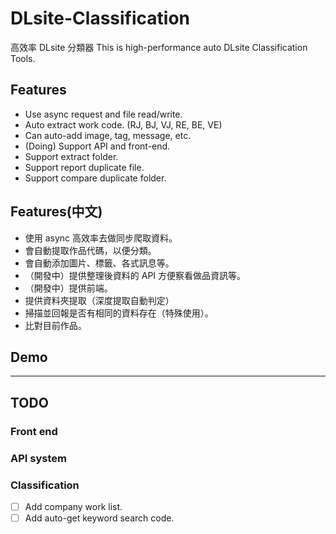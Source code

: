 # DLsite-Classification

高效率 DLsite 分類器
This is high-performance auto DLsite Classification Tools.

## Features

- Use async request and file read/write.
- Auto extract work code. (RJ, BJ, VJ, RE, BE, VE)
- Can auto-add image, tag, message, etc.
- (Doing) Support API and front-end.
- Support extract folder.
- Support report duplicate file.
- Support compare duplicate folder.

## Features(中文)

- 使用 async 高效率去做同步爬取資料。
- 會自動提取作品代碼，以便分類。
- 會自動添加圖片、標籤、各式訊息等。
- （開發中）提供整理後資料的 API 方便察看做品資訊等。
- （開發中）提供前端。
- 提供資料夾提取（深度提取自動判定）
- 掃描並回報是否有相同的資料存在（特殊使用）。
- 比對目前作品。

## Demo

---

## TODO

### Front end 

### API system

### Classification

- [ ] Add company work list.
- [ ] Add auto-get keyword search code.